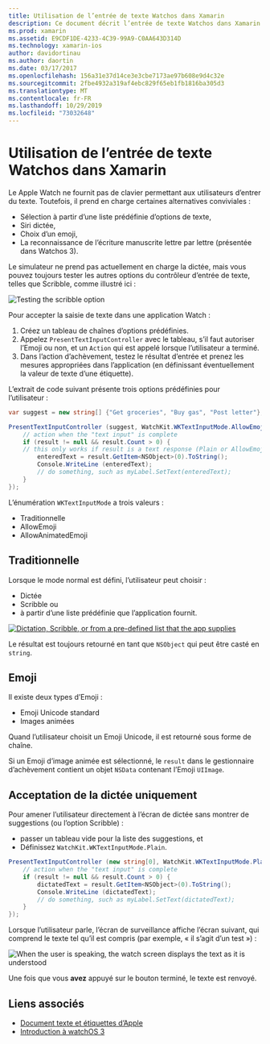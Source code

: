 ```yaml
---
title: Utilisation de l’entrée de texte Watchos dans Xamarin
description: Ce document décrit l’entrée de texte Watchos dans Xamarin. Il aborde la méthode PresentTextInputController, le griffonnage, le texte brut, les Emoji et la dictée.
ms.prod: xamarin
ms.assetid: E9CDF1DE-4233-4C39-99A9-C0AA643D314D
ms.technology: xamarin-ios
author: davidortinau
ms.author: daortin
ms.date: 03/17/2017
ms.openlocfilehash: 156a31e37d14ce3e3cbe7173ae97b608e9d4c32e
ms.sourcegitcommit: 2fbe4932a319af4ebc829f65eb1fb1816ba305d3
ms.translationtype: MT
ms.contentlocale: fr-FR
ms.lasthandoff: 10/29/2019
ms.locfileid: "73032648"
---
```

# <a name="working-with-watchos-text-input-in-xamarin"></a>Utilisation de l’entrée de texte Watchos dans Xamarin

Le Apple Watch ne fournit pas de clavier permettant aux utilisateurs d’entrer du texte. Toutefois, il prend en charge certaines alternatives conviviales :

- Sélection à partir d’une liste prédéfinie d’options de texte,
- Siri dictée,
- Choix d’un emoji,
- La reconnaissance de l’écriture manuscrite lettre par lettre (présentée dans Watchos 3).

Le simulateur ne prend pas actuellement en charge la dictée, mais vous pouvez toujours tester les autres options du contrôleur d’entrée de texte, telles que Scribble, comme illustré ici :

![](text-input-images/textinput-sml.png "Testing the scribble option")

Pour accepter la saisie de texte dans une application Watch :

1. Créez un tableau de chaînes d’options prédéfinies.
2. Appelez `PresentTextInputController` avec le tableau, s’il faut autoriser l’Emoji ou non, et un `Action` qui est appelé lorsque l’utilisateur a terminé.
3. Dans l’action d’achèvement, testez le résultat d’entrée et prenez les mesures appropriées dans l’application (en définissant éventuellement la valeur de texte d’une étiquette).

L’extrait de code suivant présente trois options prédéfinies pour l’utilisateur :

```csharp
var suggest = new string[] {"Get groceries", "Buy gas", "Post letter"};

PresentTextInputController (suggest, WatchKit.WKTextInputMode.AllowEmoji, (result) => {
    // action when the "text input" is complete
    if (result != null && result.Count > 0) {
    // this only works if result is a text response (Plain or AllowEmoji)
        enteredText = result.GetItem<NSObject>(0).ToString();
        Console.WriteLine (enteredText);
        // do something, such as myLabel.SetText(enteredText);
    }
});
```

L’énumération `WKTextInputMode` a trois valeurs :

- Traditionnelle
- AllowEmoji
- AllowAnimatedEmoji

## <a name="plain"></a>Traditionnelle

Lorsque le mode normal est défini, l’utilisateur peut choisir :

- Dictée
- Scribble ou
- à partir d’une liste prédéfinie que l’application fournit.

[![](text-input-images/plain-scribble-sml.png "Dictation, Scribble, or from a pre-defined list that the app supplies")](text-input-images/plain-scribble.png#lightbox)

Le résultat est toujours retourné en tant que `NSObject` qui peut être casté en `string`.

## <a name="emoji"></a>Emoji

Il existe deux types d’Emoji :

- Emoji Unicode standard
- Images animées

Quand l’utilisateur choisit un Emoji Unicode, il est retourné sous forme de chaîne.

Si un Emoji d’image animée est sélectionné, le `result` dans le gestionnaire d’achèvement contient un objet `NSData` contenant l’Emoji `UIImage`.

## <a name="accepting-dictation-only"></a>Acceptation de la dictée uniquement

Pour amener l’utilisateur directement à l’écran de dictée sans montrer de suggestions (ou l’option Scribble) :

- passer un tableau vide pour la liste des suggestions, et
- Définissez `WatchKit.WKTextInputMode.Plain`.

```csharp
PresentTextInputController (new string[0], WatchKit.WKTextInputMode.Plain, (result) => {
    // action when the "text input" is complete
    if (result != null && result.Count > 0) {
        dictatedText = result.GetItem<NSObject>(0).ToString();
        Console.WriteLine (dictatedText);
        // do something, such as myLabel.SetText(dictatedText);
    }
});
```

Lorsque l’utilisateur parle, l’écran de surveillance affiche l’écran suivant, qui comprend le texte tel qu’il est compris (par exemple, « il s’agit d’un test ») :

![](text-input-images/dictation.png "When the user is speaking, the watch screen displays the text as it is understood")

Une fois que vous **avez** appuyé sur le bouton terminé, le texte est renvoyé.

## <a name="related-links"></a>Liens associés

- [Document texte et étiquettes d’Apple](https://developer.apple.com/library/ios/documentation/General/Conceptual/WatchKitProgrammingGuide/TextandLabels.html)
- [Introduction à watchOS 3](~/ios/watchos/platform/introduction-to-watchos3/index.md)
